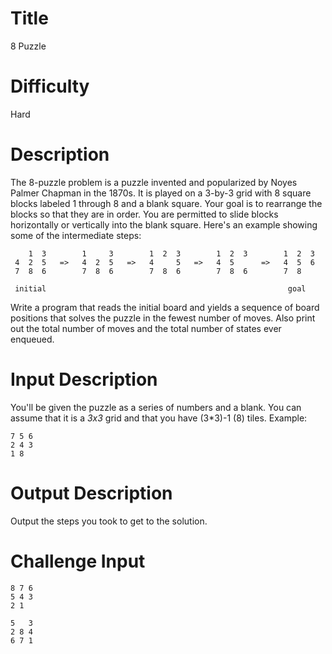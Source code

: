 # Title

8 Puzzle

# Difficulty

Hard

# Description

The 8-puzzle problem is a puzzle invented and popularized by Noyes Palmer Chapman in the 1870s. It is played on a 3-by-3 grid with 8 square blocks labeled 1 through 8 and a blank square. Your goal is to rearrange the blocks so that they are in order. You are permitted to slide blocks horizontally or vertically into the blank square. Here's an example showing some of the intermediate steps:


        1  3        1     3        1  2  3        1  2  3        1  2  3
     4  2  5   =>   4  2  5   =>   4     5   =>   4  5      =>   4  5  6
     7  8  6        7  8  6        7  8  6        7  8  6        7  8 

     initial                                                      goal

Write a program that reads the initial board and yields a sequence of board positions that solves the puzzle in the fewest number of moves. Also print out the total number of moves and the total number of states ever enqueued.

# Input Description

You'll be given the puzzle as a series of numbers and a blank. You can assume that it is a *3x3* grid and that you have (3*3)-1 (8) tiles. Example:

    7 5 6
    2 4 3
    1 8

# Output Description

Output the steps you took to get to the solution.

# Challenge Input

    8 7 6
    5 4 3
    2 1 

    5   3
    2 8 4
    6 7 1

